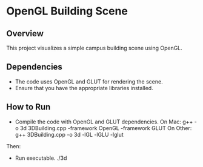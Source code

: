 # OpenGL Building Scene 

## Overview
This project visualizes a simple campus building scene using OpenGL.

## Dependencies
- The code uses OpenGL and GLUT for rendering the scene.
- Ensure that you have the appropriate libraries installed.


## How to Run
- Compile the code with OpenGL and GLUT dependencies.
On Mac: g++ -o 3d 3DBuilding.cpp -framework OpenGL -framework GLUT
On Other: g++ 3DBuilding.cpp -o 3d -lGL -lGLU -lglut

Then: 
- Run executable.
./3d
